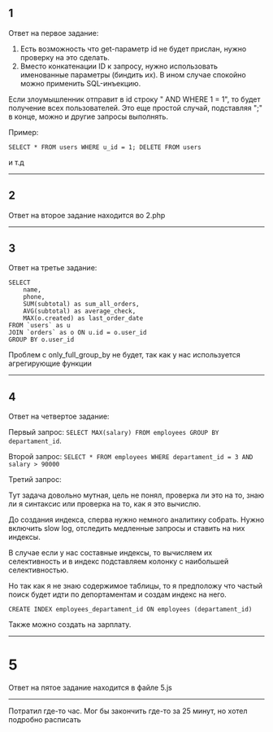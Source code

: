 ## 1

Ответ на первое задание:
1. Есть возможность что get-параметр id не будет прислан, нужно проверку на это сделать.
2. Вместо конкатенации ID к запросу, нужно использовать именованные параметры (биндить их). В ином случае спокойно можно применить SQL-инъекцию.

Если злоумышленник отправит в id строку " AND WHERE 1 = 1", то будет получение всех пользователей. Это еще простой случай, подставляя ";" в конце, можно и другие запросы выполнять.

Пример:
```
SELECT * FROM users WHERE u_id = 1; DELETE FROM users 
```
и т.д

---

## 2

Ответ на второе задание находится во 2.php

---

## 3 

Ответ на третье задание:
```
SELECT
    name,
    phone,
    SUM(subtotal) as sum_all_orders,
    AVG(subtotal) as average_check,
    MAX(o.created) as last_order_date
FROM `users` as u 
JOIN `orders` as o ON u.id = o.user_id
GROUP BY o.user_id
```

Проблем с only_full_group_by не будет, так как у нас используется агрегирующие функции

---

## 4

Ответ на четвертое задание:

Первый запрос: `SELECT MAX(salary) FROM employees GROUP BY departament_id`.

Второй запрос: `SELECT * FROM employees WHERE departament_id = 3 AND salary > 90000`

Третий запрос: 

Тут задача довольно мутная, цель не понял, проверка ли это на то, знаю ли я синтаксис или проверка на то, как я это вычислю.

До создания индекса, сперва нужно немного аналитику собрать. Нужно включить slow log, отследить медленные запросы и ставить на них индексы.

В случае если у нас составные индексы, то вычисляем их селективность и в индекс подставляем колонку с наибольшей селективностью.

Но так как я не знаю содержимое таблицы, то я предположу что частый поиск будет идти по депортаментам и создам индекс на него.

`CREATE INDEX employees_departament_id ON employees (departament_id)`

Также можно создать на зарплату.

---

# 5

Ответ на пятое задание находится в файле 5.js


---

Потратил где-то час. Мог бы закончить где-то за 25 минут, но хотел подробно расписать

    
    